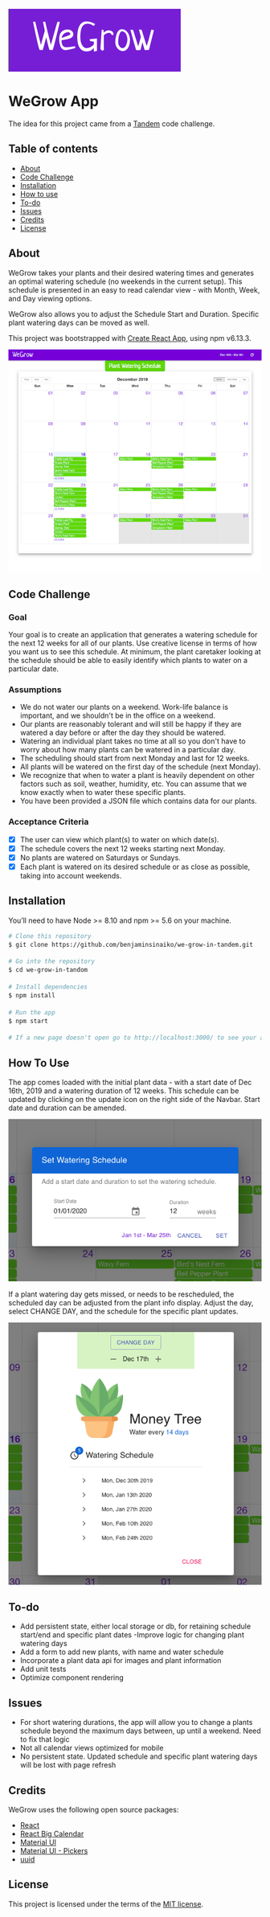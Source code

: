 ![WeGrow logo](./src/img/weGrow_logo.png)

# WeGrow App

The idea for this project came from a [Tandem](https://madeintandem.com/) code challenge.

## Table of contents

- [About](#about)
- [Code Challenge](#code-challenge)
- [Installation](#installation)
- [How to use](#how-to-use)
- [To-do](#to-do)
- [Issues](#issues)
- [Credits](#credits)
- [License](#license)

## About

WeGrow takes your plants and their desired watering times and generates an optimal watering schedule (no weekends in the current setup). This schedule is presented in an easy to read calendar view - with Month, Week, and Day viewing options.

WeGrow also allows you to adjust the Schedule Start and Duration. Specific plant watering days can be moved as well.

This project was bootstrapped with [Create React App](https://github.com/facebook/create-react-app), using npm v6.13.3.

![WeGrow calendar view](./src/img/weGrow_calMonth.png)

## Code Challenge

### Goal

Your goal is to create an application that generates a watering schedule for the next 12 weeks for all of
our plants.
Use creative license in terms of how you want us to see this schedule. At minimum, the plant caretaker
looking at the schedule should be able to easily identify which plants to water on a particular date.

### Assumptions

- We do not water our plants on a weekend. Work-life balance is important, and we shouldn't be in
  the office on a weekend.
- Our plants are reasonably tolerant and will still be happy if they are watered a day before or after
  the day they should be watered.
- Watering an individual plant takes no time at all so you don't have to worry about how many
  plants can be watered in a particular day.
- The scheduling should start from next Monday and last for 12 weeks.
- All plants will be watered on the first day of the schedule (next Monday).
- We recognize that when to water a plant is heavily dependent on other factors such as soil,
  weather, humidity, etc. You can assume that we know exactly when to water these specific plants.
- You have been provided a JSON file which contains data for our plants.

### Acceptance Criteria

- [x] The user can view which plant(s) to water on which date(s).
- [x] The schedule covers the next 12 weeks starting next Monday.
- [x] No plants are watered on Saturdays or Sundays.
- [x] Each plant is watered on its desired schedule or as close as possible, taking into account weekends.

## Installation

You’ll need to have Node >= 8.10 and npm >= 5.6 on your machine.

```bash
# Clone this repository
$ git clone https://github.com/benjaminsinaiko/we-grow-in-tandem.git

# Go into the repository
$ cd we-grow-in-tandom

# Install dependencies
$ npm install

# Run the app
$ npm start

# If a new page doesn't open go to http://localhost:3000/ to see your app.
```

## How To Use

The app comes loaded with the initial plant data - with a start date of Dec 16th, 2019 and a watering duration of 12 weeks. This schedule can be updated by clicking on the update icon on the right side of the Navbar. Start date and duration can be amended.

![WeGrow update schedule](./src/img/weGrow_setSchedule.png)

If a plant watering day gets missed, or needs to be rescheduled, the scheduled day can be adjusted from the plant info display. Adjust the day, select CHANGE DAY, and the schedule for the specific plant updates.

![WeGrow plant info](./src/img/weGrow_plantInfo.png)

## To-do

- Add persistent state, either local storage or db, for retaining schedule start/end and specific plant dates
  -Improve logic for changing plant watering days
- Add a form to add new plants, with name and water schedule
- Incorporate a plant data api for images and plant information
- Add unit tests
- Optimize component rendering

## Issues

- For short watering durations, the app will allow you to change a plants schedule beyond the maximum days between, up until a weekend. Need to fix that logic
- Not all calendar views optimized for mobile
- No persistent state. Updated schedule and specific plant watering days will be lost with page refresh

## Credits

WeGrow uses the following open source packages:

- [React](https://reactjs.org/)
- [React Big Calendar](http://intljusticemission.github.io/react-big-calendar/examples/index.html)
- [Material UI](https://material-ui.com/)
- [Material UI - Pickers](https://material-ui-pickers.dev/)
- [uuid](https://github.com/kelektiv/node-uuid#readme)

## License

This project is licensed under the terms of the
[MIT license](/LICENSE).
